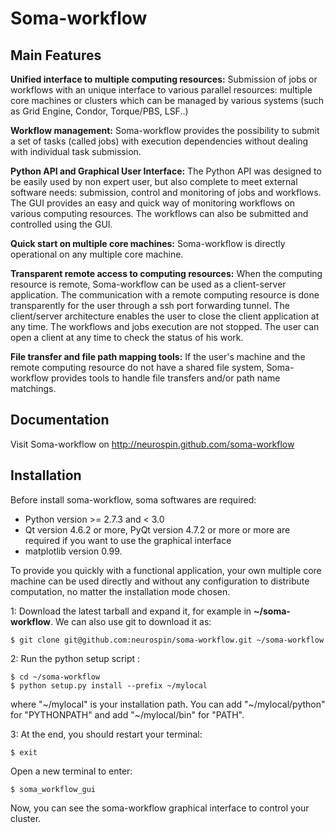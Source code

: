Soma-workflow
=============


Main Features
-------------

**Unified interface to multiple computing resources:** 
Submission of jobs or workflows with an unique interface to various parallel resources: multiple core machines or clusters which can be managed by various systems (such as Grid Engine, Condor, Torque/PBS, LSF..)

**Workflow management:** 
Soma-workflow provides the possibility to submit a set of tasks (called jobs) with execution dependencies without dealing with individual task submission.

**Python API and Graphical User Interface:** 
The Python API was designed to be easily used by non expert user, but also complete to meet external software needs: submission, control and monitoring of jobs and workflows. The GUI provides an easy and quick way of monitoring workflows on various computing resources. The workflows can also be submitted and controlled using the GUI.

**Quick start on multiple core machines:** 
Soma-workflow is directly operational on any multiple core machine. 
    
**Transparent remote access to computing resources:** 
When the computing resource is remote, Soma-workflow can be used as a client-server application. The communication with a remote computing resource is done transparently for the user through a ssh port forwarding tunnel. The client/server architecture enables the user to close the client application at any time. The workflows and jobs execution are not stopped. The user can open a client at any time to check the status of his work.

**File transfer and file path mapping tools:** 
If the user's machine and the remote computing resource do not have a shared file system, Soma-workflow provides tools to handle file transfers and/or path name matchings.

Documentation
-------------

Visit Soma-workflow on http://neurospin.github.com/soma-workflow


Installation
------------

Before install soma-workflow, soma softwares are required: 

* Python version >= 2.7.3 and < 3.0
* Qt version 4.6.2 or more, PyQt version 4.7.2 or more or more are required if you want to use the graphical interface 
* matplotlib version 0.99.

To provide you quickly with a functional application, your own multiple core machine can be used directly and without any configuration to distribute computation, no matter the installation mode chosen.

1: Download the latest tarball and expand it, for example in **~/soma-workflow**. We can also use git to download it as:

    $ git clone git@github.com:neurospin/soma-workflow.git ~/soma-workflow

2: Run the python setup script :

    $ cd ~/soma-workflow
    $ python setup.py install --prefix ~/mylocal

where "~/mylocal" is your installation path. You can add "~/mylocal/python" for "PYTHONPATH" and add "~/mylocal/bin" for "PATH". 

3: At the end, you should restart your terminal:
    
    $ exit 

Open a new terminal to enter:

    $ soma_workflow_gui

Now, you can see the soma-workflow graphical interface to control your cluster. 

